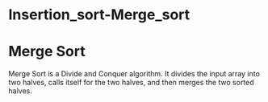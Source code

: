 # Insertion_sort-Merge_sort

# Merge Sort

Merge Sort is a Divide and Conquer algorithm. It divides the input array into two halves, calls itself for the two halves, and then merges the two sorted halves.
